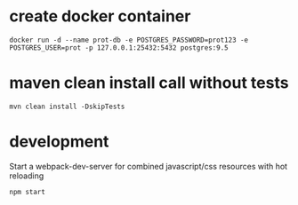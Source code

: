 # create docker container

    docker run -d --name prot-db -e POSTGRES_PASSWORD=prot123 -e POSTGRES_USER=prot -p 127.0.0.1:25432:5432 postgres:9.5

# maven clean install call without tests

    mvn clean install -DskipTests

# development

Start a webpack-dev-server for combined javascript/css resources with hot reloading

    npm start 


